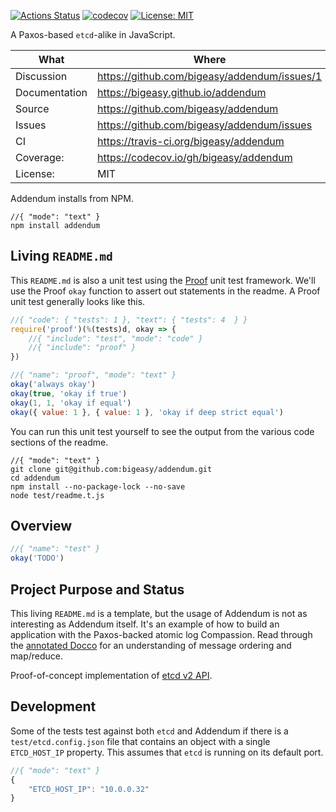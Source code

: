 [![Actions Status](https://github.com/bigeasy/addendum/workflows/Node%20CI/badge.svg)](https://github.com/bigeasy/addendum/actions)
[![codecov](https://codecov.io/gh/bigeasy/addendum/branch/master/graph/badge.svg)](https://codecov.io/gh/bigeasy/addendum)
[![License: MIT](https://img.shields.io/badge/License-MIT-yellow.svg)](https://opensource.org/licenses/MIT)

A Paxos-based `etcd`-alike in JavaScript.

| What          | Where                                         |
| --- | --- |
| Discussion    | https://github.com/bigeasy/addendum/issues/1  |
| Documentation | https://bigeasy.github.io/addendum            |
| Source        | https://github.com/bigeasy/addendum           |
| Issues        | https://github.com/bigeasy/addendum/issues    |
| CI            | https://travis-ci.org/bigeasy/addendum        |
| Coverage:     | https://codecov.io/gh/bigeasy/addendum        |
| License:      | MIT                                           |


Addendum installs from NPM.

```
//{ "mode": "text" }
npm install addendum
```

## Living `README.md`

This `README.md` is also a unit test using the
[Proof](https://github.com/bigeasy/proof) unit test framework. We'll use the
Proof `okay` function to assert out statements in the readme. A Proof unit test
generally looks like this.

```javascript
//{ "code": { "tests": 1 }, "text": { "tests": 4  } }
require('proof')(%(tests)d, okay => {
    //{ "include": "test", "mode": "code" }
    //{ "include": "proof" }
})
```

```javascript
//{ "name": "proof", "mode": "text" }
okay('always okay')
okay(true, 'okay if true')
okay(1, 1, 'okay if equal')
okay({ value: 1 }, { value: 1 }, 'okay if deep strict equal')
```

You can run this unit test yourself to see the output from the various
code sections of the readme.

```text
//{ "mode": "text" }
git clone git@github.com:bigeasy/addendum.git
cd addendum
npm install --no-package-lock --no-save
node test/readme.t.js
```

## Overview

```javascript
//{ "name": "test" }
okay('TODO')
```

## Project Purpose and Status

This living `README.md` is a template, but the usage of Addendum is not as
interesting as Addendum itself. It's an example of how to build an application
with the Paxos-backed atomic log Compassion. Read through the [annotated
Docco](https://bigeasy.github.io/addendum/docco/addendum.js.html)
for an understanding of message ordering and map/reduce.

Proof-of-concept implementation of [etcd v2 API](https://etcd.io/docs/v2.3/api/).

## Development

Some of the tests test against both `etcd` and Addendum if there is a
`test/etcd.config.json` file that contains an object with a single
`ETCD_HOST_IP` property. This assumes that `etcd` is running on its default
port.

```javascript
//{ "mode": "text" }
{
    "ETCD_HOST_IP": "10.0.0.32"
}
```
